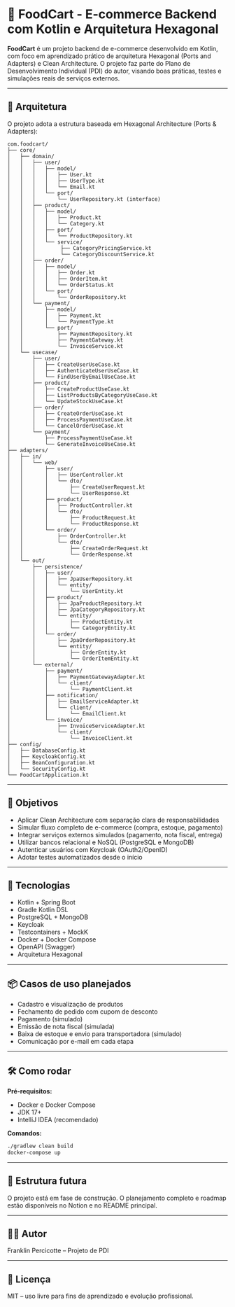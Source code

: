 # 🛒 FoodCart - E-commerce Backend com Kotlin e Arquitetura Hexagonal

**FoodCart** é um projeto backend de e-commerce desenvolvido em Kotlin, com foco em aprendizado prático de arquitetura Hexagonal (Ports and Adapters) e Clean Architecture. O projeto faz parte do Plano de Desenvolvimento Individual (PDI) do autor, visando boas práticas, testes e simulações reais de serviços externos.

---

## 🔧 Arquitetura

O projeto adota a estrutura baseada em Hexagonal Architecture (Ports & Adapters):

```
com.foodcart/
├── core/
│   ├── domain/
│   │   ├── user/
│   │   │   ├── model/
│   │   │   │   ├── User.kt
│   │   │   │   ├── UserType.kt
│   │   │   │   └── Email.kt
│   │   │   └── port/
│   │   │       └── UserRepository.kt (interface)
│   │   ├── product/
│   │   │   ├── model/
│   │   │   │   ├── Product.kt
│   │   │   │   └── Category.kt      
│   │   │   ├── port/
│   │   │   │   └── ProductRepository.kt
│   │   │   └── service/    
│   │   │        ├── CategoryPricingService.kt
│   │   │        └── CategoryDiscountService.kt 
│   │   ├── order/
│   │   │   ├── model/
│   │   │   │   ├── Order.kt
│   │   │   │   ├── OrderItem.kt
│   │   │   │   └── OrderStatus.kt
│   │   │   └── port/
│   │   │       └── OrderRepository.kt
│   │   └── payment/
│   │       ├── model/
│   │       │   ├── Payment.kt
│   │       │   └── PaymentType.kt
│   │       └── port/
│   │           ├── PaymentRepository.kt
│   │           ├── PaymentGateway.kt
│   │           └── InvoiceService.kt
│   └── usecase/
│       ├── user/
│       │   ├── CreateUserUseCase.kt
│       │   ├── AuthenticateUserUseCase.kt
│       │   └── FindUserByEmailUseCase.kt
│       ├── product/
│       │   ├── CreateProductUseCase.kt
│       │   ├── ListProductsByCategoryUseCase.kt
│       │   └── UpdateStockUseCase.kt
│       ├── order/
│       │   ├── CreateOrderUseCase.kt
│       │   ├── ProcessPaymentUseCase.kt
│       │   └── CancelOrderUseCase.kt
│       └── payment/
│           ├── ProcessPaymentUseCase.kt
│           └── GenerateInvoiceUseCase.kt
├── adapters/
│   ├── in/
│   │   └── web/
│   │       ├── user/
│   │       │   ├── UserController.kt
│   │       │   └── dto/
│   │       │       ├── CreateUserRequest.kt
│   │       │       └── UserResponse.kt
│   │       ├── product/
│   │       │   ├── ProductController.kt
│   │       │   └── dto/
│   │       │       ├── ProductRequest.kt
│   │       │       └── ProductResponse.kt
│   │       └── order/
│   │           ├── OrderController.kt
│   │           └── dto/
│   │               ├── CreateOrderRequest.kt
│   │               └── OrderResponse.kt
│   └── out/
│       ├── persistence/
│       │   ├── user/
│       │   │   ├── JpaUserRepository.kt
│       │   │   └── entity/
│       │   │       └── UserEntity.kt
│       │   ├── product/
│       │   │   ├── JpaProductRepository.kt
│       │   │   ├── JpaCategoryRepository.kt
│       │   │   └── entity/
│       │   │       ├── ProductEntity.kt
│       │   │       └── CategoryEntity.kt
│       │   └── order/
│       │       ├── JpaOrderRepository.kt
│       │       └── entity/
│       │           ├── OrderEntity.kt
│       │           └── OrderItemEntity.kt
│       └── external/
│           ├── payment/
│           │   ├── PaymentGatewayAdapter.kt
│           │   └── client/
│           │       └── PaymentClient.kt
│           ├── notification/
│           │   ├── EmailServiceAdapter.kt
│           │   └── client/
│           │       └── EmailClient.kt
│           └── invoice/
│               ├── InvoiceServiceAdapter.kt
│               └── client/
│                   └── InvoiceClient.kt
├── config/
│   ├── DatabaseConfig.kt
│   ├── KeycloakConfig.kt
│   ├── BeanConfiguration.kt
│   └── SecurityConfig.kt
└── FoodCartApplication.kt

```

---

## 🎯 Objetivos

- Aplicar Clean Architecture com separação clara de responsabilidades
- Simular fluxo completo de e-commerce (compra, estoque, pagamento)
- Integrar serviços externos simulados (pagamento, nota fiscal, entrega)
- Utilizar bancos relacional e NoSQL (PostgreSQL e MongoDB)
- Autenticar usuários com Keycloak (OAuth2/OpenID)
- Adotar testes automatizados desde o início

---

## 🚀 Tecnologias

- Kotlin + Spring Boot
- Gradle Kotlin DSL
- PostgreSQL + MongoDB
- Keycloak
- Testcontainers + MockK
- Docker + Docker Compose
- OpenAPI (Swagger)
- Arquitetura Hexagonal

---

## 📦 Casos de uso planejados

- Cadastro e visualização de produtos
- Fechamento de pedido com cupom de desconto
- Pagamento (simulado)
- Emissão de nota fiscal (simulada)
- Baixa de estoque e envio para transportadora (simulado)
- Comunicação por e-mail em cada etapa

---

## 🛠️ Como rodar

**Pré-requisitos:**

- Docker e Docker Compose
- JDK 17+
- IntelliJ IDEA (recomendado)

**Comandos:**
```bash
./gradlew clean build
docker-compose up
```

---

## 📁 Estrutura futura

O projeto está em fase de construção. O planejamento completo e roadmap estão disponíveis no Notion e no README principal.

---

## 👨‍💻 Autor

Franklin Percicotte – Projeto de PDI

---

## 📄 Licença

MIT – uso livre para fins de aprendizado e evolução profissional.
